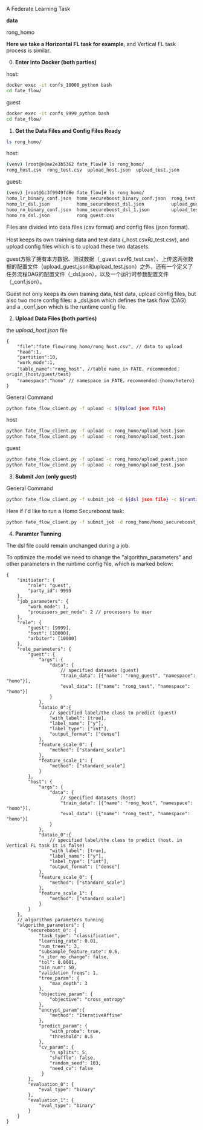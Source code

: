 A Federate Learning Task

**data**

rong_homo



**Here we take a Horizontal FL task for example**, and Vertical FL task process is similar.



0. **Enter into Docker (both parties)**

host:

```bash
docker exec -it confs_10000_python bash
cd fate_flow/
```

guest

```bash
docker exec -it confs_9999_python bash
cd fate_flow/
```



1. **Get the Data Files and Config Files Ready**

```bash
ls rong_homo/
```

host:

```bash
(venv) [root@e0ae2e3b5362 fate_flow]# ls rong_homo/
rong_host.csv  rong_test.csv  upload_host.json  upload_test.json
```

guest:

```bash
(venv) [root@1c3f9949fd8e fate_flow]# ls rong_homo/
homo_lr_binary_conf.json  homo_secureboost_binary_conf.json  rong_test.csv
homo_lr_dsl.json          homo_secureboost_dsl.json          upload_guest.json
homo_nn_binary_conf.json  homo_secureboost_dsl_1.json        upload_test.json
homo_nn_dsl.json          rong_guest.csv
```

Files are divided into data files (csv format) and config files (json format).

Host keeps its own training data and test data (\_host.csv和\_test.csv), and upload config files which is to upload these two datasets.

guest方除了拥有本方数据、测试数据（\_guest.csv和\_test.csv）、上传这两张数据的配置文件（upload_guest.json和upload_test.json）之外，还有一个定义了任务流程DAG的配置文件（\_dsl.json），以及一个运行时参数配置文件（\_conf.json）。

Guest not only keeps its own training data, test data, upload config files, but also two more config files: a _dsl.json which defines the task flow (DAG) and a _conf.json which is the runtime config file.



2. **Upload Data Files (both parties)**

the *upload_host.json* file

```
{
    "file":"fate_flow/rong_homo/rong_host.csv", // data to upload
    "head":1,
    "partition":10,
    "work_mode":1, 
    "table_name":"rong_host", //table name in FATE. recommended：origin_{host/guest/test}
    "namespace":"homo" // namespace in FATE，recommended:{homo/hetero}
}    
```



General Command

```bash
python fate_flow_client.py -f upload -c ${Upload json File}
```

host

```bash
python fate_flow_client.py -f upload -c rong_homo/upload_host.json
python fate_flow_client.py -f upload -c rong_homo/upload_test.json
```

guest

```bash
python fate_flow_client.py -f upload -c rong_homo/upload_guest.json
python fate_flow_client.py -f upload -c rong_homo/upload_test.json
```



3. **Submit Jon (only guest)**

General Command

```bash
python fate_flow_client.py -f submit_job -d ${dsl json file} -c ${runtime config json file}
```

Here if I'd like to run a Homo Secureboost task:

```bash
python fate_flow_client.py -f submit_job -d rong_homo/homo_secureboost_dsl.json -c rong_homo/homo_secureboost_conf.json
```



4. **Paramter Tunning**

The dsl file could remain unchanged during a job.

To optimize the model we need to change the "algorithm_parameters" and other parameters in the runtime config file, which is marked below:

```
{
    "initiator": {
        "role": "guest",
        "party_id": 9999
    },
    "job_parameters": {
        "work_mode": 1,
        "processors_per_node": 2 // processors to user
    },
    "role": {
        "guest": [9999],
        "host": [10000],
        "arbiter": [10000]
    },
    "role_parameters": {
        "guest": {
            "args": {
                "data": {
                    // specified datasets (guest)
                    "train_data": [{"name": "rong_guest", "namespace": "homo"}],
                    "eval_data": [{"name": "rong_test", "namespace": "homo"}]
                }
            },
            "dataio_0":{
                // specified label/the class to predict (guest)
                "with_label": [true],
                "label_name": ["y"],
                "label_type": ["int"],
                "output_format": ["dense"]
            },
            "feature_scale_0": {
                "method": ["standard_scale"]
            },
            "feature_scale_1": {
                "method": ["standard_scale"]
            }
        },
        "host": {
            "args": {
                "data": {
                    // specified datasets (host)
                    "train_data": [{"name": "rong_host", "namespace": "homo"}],
                    "eval_data": [{"name": "rong_test", "namespace": "homo"}]
                }
            },
            "dataio_0":{
                // specified label/the class to predict (host. in Vertical FL task it is false)
                "with_label": [true],
                "label_name": ["y"],
                "label_type": ["int"],
                "output_format": ["dense"]
            },
            "feature_scale_0": {
                "method": ["standard_scale"]
            },
            "feature_scale_1": {
                "method": ["standard_scale"]
            }
        }
    },
    // algorithms parameters tunning
    "algorithm_parameters": {
        "secureboost_0": {
            "task_type": "classification",
            "learning_rate": 0.01,
            "num_trees": 3,
            "subsample_feature_rate": 0.6,
            "n_iter_no_change": false,
            "tol": 0.0001,
            "bin_num": 50,
            "validation_freqs": 1,
            "tree_param": {
                "max_depth": 3
            },
            "objective_param": {
                "objective": "cross_entropy"
            },
            "encrypt_param":{
                "method": "IterativeAffine"
            },
            "predict_param": {
                "with_proba": true,
                "threshold": 0.5
            },
            "cv_param": {
                "n_splits": 5,
                "shuffle": false,
                "random_seed": 103,
                "need_cv": false
             }
        },
        "evaluation_0": {
            "eval_type": "binary"
        },
        "evaluation_1": {
            "eval_type": "binary"
        }
    }
}
```
